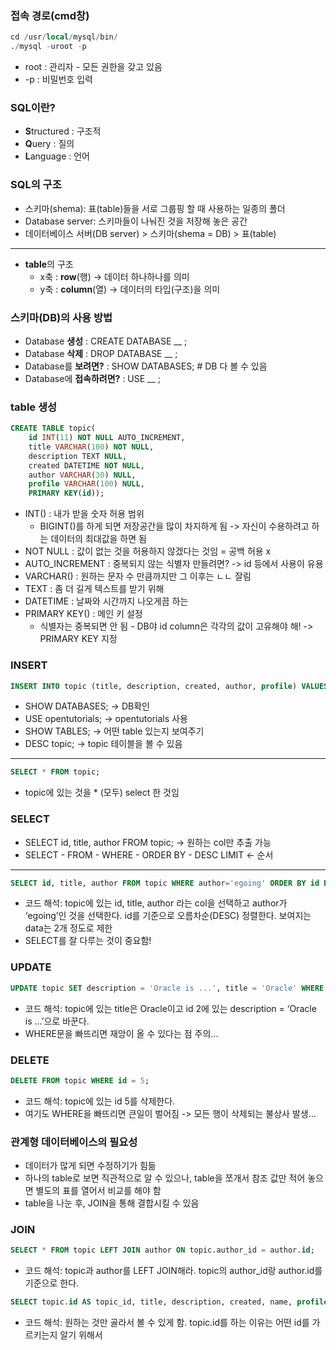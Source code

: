 ### 접속 경로(cmd창)
```sql
cd /usr/local/mysql/bin/
./mysql -uroot -p
```
- root : 관리자 - 모든 권한을 갖고 있음
- -p : 비밀번호 입력

### SQL이란?
- **S**tructured : 구조적
- **Q**uery : 질의
- **L**anguage : 언어

### SQL의 구조
- 스키마(shema): 표(table)들을 서로 그룹핑 할 때 사용하는 일종의 폴더
- Database server: 스키마들이 나눠진 것을 저장해 놓은 공간
- 데이터베이스 서버(DB server) > 스키마(shema = DB) > 표(table)
---
- **table**의 구조
    - x축 : **row**(행) -> 데이터 하나하나를 의미
    - y축 : **column**(열) -> 데이터의 타입(구조)을 의미

### 스키마(DB)의 사용 방법
- Database **생성** : CREATE DATABASE __ ;
- Database **삭제** : DROP DATABASE __ ;
- Database를 **보려면?** : SHOW DATABASES;  # DB 다 볼 수 있음
- Database에 **접속하려면?** : USE __ ;

### table 생성
```sql
CREATE TABLE topic(
    id INT(11) NOT NULL AUTO_INCREMENT,
    title VARCHAR(100) NOT NULL,
    description TEXT NULL,
    created DATETIME NOT NULL,
    author VARCHAR(30) NULL,
    profile VARCHAR(100) NULL,
    PRIMARY KEY(id));
```
- INT() : 내가 받을 숫자 허용 범위
    - BIGINT()를 하게 되면 저장공간을 많이 차지하게 됨 -> 자신이 수용하려고 하는 데이터의 최대값을 하면 됨
- NOT NULL : 값이 없는 것을 허용하지 않겠다는 것임 = 공백 허용 x
- AUTO_INCREMENT : 중복되지 않는 식별자 만들려면? -> id 등에서 사용이 유용
- VARCHAR() : 원하는 문자 수 만큼까지만 그 이후는 ㄴㄴ 잘림
- TEXT : 좀 더 길게 텍스트를 받기 위해
- DATETIME : 날짜와 시간까지 나오게끔 하는
- PRIMARY KEY() : 메인 키 설정
    - 식별자는 중복되면 안 됨 - DB야 id column은 각각의 값이 고유해야 해! -> PRIMARY KEY 지정

### INSERT
```sql
INSERT INTO topic (title, description, created, author, profile) VALUES('MongoDB', 'MongoDB is ...', NOW(), 'egoing', 'developer');
```
- SHOW DATABASES; -> DB확인
- USE opentutorials; -> opentutorials 사용
- SHOW TABLES; -> 어떤 table 있는지 보여주기
- DESC topic; -> topic 테이블을 볼 수 있음
---
```sql
SELECT * FROM topic;
```
- topic에 있는 것을 * (모두) select 한 것임

### SELECT
- SELECT id, title, author FROM topic; -> 원하는 col만 추출 가능
- SELECT - FROM - WHERE - ORDER BY - DESC LIMIT <- 순서
---
```sql
SELECT id, title, author FROM topic WHERE author='egoing' ORDER BY id DESC LIMIT 2;
```
- 코드 해석: topic에 있는 id, title, author 라는 col을 선택하고 author가 ‘egoing’인 것을 선택한다. id를 기준으로 오름차순(DESC) 정렬한다. 보여지는 data는 2개 정도로 제한
- SELECT를 잘 다루는 것이 중요함!

### UPDATE
```sql
UPDATE topic SET description = 'Oracle is ...', title = 'Oracle' WHERE id = 2;
```
- 코드 해석: topic에 있는 title은 Oracle이고 id 2에 있는 description =  ‘Oracle is …’으로 바꾼다.
- WHERE문을 빠뜨리면 재앙이 올 수 있다는 점 주의...

### DELETE
```sql
DELETE FROM topic WHERE id = 5;
```
- 코드 해석: topic에 있는 id 5를 삭제한다.
- 여기도 WHERE을 빠뜨리면 큰일이 벌어짐 -> 모든 행이 삭제되는 불상사 발생…

### 관계형 데이터베이스의 필요성
- 데이터가 많게 되면 수정하기가 힘듦
- 하나의 table로 보면 직관적으로 알 수 있으나, table을 쪼개서 참조 값만 적어 놓으면 별도의 표를 열어서 비교를 해야 함
- table을 나눈 후, JOIN을 통해 결합시킬 수 있음

### JOIN
```sql
SELECT * FROM topic LEFT JOIN author ON topic.author_id = author.id;
```
- 코드 해석: topic과 author를 LEFT JOIN해라. topic의 author_id랑 author.id를 기준으로 한다.
```sql
SELECT topic.id AS topic_id, title, description, created, name, profile  FROM topic LEFT JOIN author ON topic.author_id = author.id;
```
- 코드 해석: 원하는 것만 골라서 볼 수 있게 함. topic.id를 하는 이유는 어떤 id를 가르키는지 알기 위해서